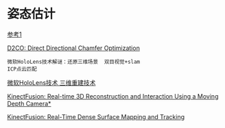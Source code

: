 # 姿态估计
[参考1](https://www.researchgate.net/post/Code_for_estimating_6DOF_pose_of_known_3D_CAD_objects_from_a_single_2D_image)

[D2CO: Direct Directional Chamfer Optimization](https://bitbucket.org/alberto_pretto/d2co/src)

    微软HoloLens技术解谜：还原三维场景  双目视觉+slam
    ICP点云匹配
[微软HoloLens技术 三维重建技术](https://blog.csdn.net/hunter_wwq/article/details/43308795)

[KinectFusion: Real-time 3D Reconstruction and Interaction Using a Moving Depth Camera*](https://www.microsoft.com/en-us/research/wp-content/uploads/2016/02/kinectfusion-uist-comp.pdf)

[KinectFusion: Real-Time Dense Surface Mapping and Tracking](https://www.microsoft.com/en-us/research/wp-content/uploads/2016/02/ismar2011.pdf)
